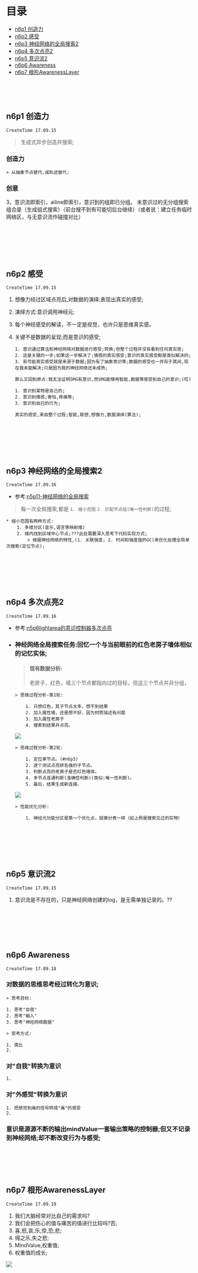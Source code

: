 # 目录

* [n6p1 创造力](#n6p1-创造力)
* [n6p2 感受](#n6p2-感受)
* [n6p3 神经网络的全局搜索2](#n6p3-神经网络的全局搜索2)
* [n6p4 多次点亮2](#n6p4-多次点亮2)
* [n6p5 意识流2](#n6p5-意识流2)
* [n6p6 Awareness](#n6p6-Awareness)
* [n6p7 根形AwarenessLayer](#n6p7-根形AwarenessLayer)


<br><br><br>


## n6p1 创造力
`CreateTime 17.09.15`

> 生成式异步创造并搜索;

### 创造力
	
	> 从抽象节点替代,或轨迹替代;

### 创意

3，意识流即索引，ailine即索引，意识到的组即已分组。
未意识过的无分组搜索组合是（生成组式搜索）（前台搜不到有可能切后台继续）（或者说：建立任务临时网络区，与无意识流作碰撞对比）




<br><br><br><br><br>




## n6p2 感受
`CreateTime 17.09.15`

1. 想像力经过区域点亮后,对数据的演绎;表现出真实的感受;
2. 演绎方式:意识调用神经元;
3. 每个神经感受的解读，不一定是视觉，也许只是思维真实感。

4. 关键不是数据的呈现;而是意识的感受;
	
	```
	1. 意识通过算法和神经网络对数据进行感受;转换;但整个过程并没有看到任何真实感;
	2. 这是关键的一步;如果这一步解决了;情感的真实感受;意识的真实感受都是类似解决的;
	3. 有可能真实感受就是来源于数据;因为有了抽象常识等;数据的感受也一并存于其间,现在我未能解决;只是因为我的神经网络还未成熟;
	
	那么又回到原点:我无法证明SMG有意识,而SMG能够用智能,数据等感受到自己的意识;(哎)
	```

	```
	1. 意识到某物是自己的;
	2. 意识到情感;害怕,疼痛等;
	3. 意识到自已的行为;

	真实的感受,来自整个过程;智能,联想,想像力,数据演绎(算法);
	```



<br><br><br><br><br>




## n6p3 神经网络的全局搜索2
`CreateTime 17.09.16`

* 参考:[n5p11-神经网络的全局搜索](Note5.md#n5p11-神经网络的全局搜索)

> 每一次全局搜索,都是 `1. 缩小范围` `2. 匹配节点组(唯一性判断)`的过程;

```	
* 缩小范围有两种方式:
	1. 多维分区(音乐,语言等映射维)
	2. 维内找到区域中心节点;???此处需要深入思考下代码实现方式;
		> 根据神经网络的特性,(1. 关联强度; 2. 时间和强度值的GC)来优化处理全局单次搜索(定位节点);
```



<br><br><br><br><br>



## n6p4 多次点亮2
`CreateTime 17.09.16`

* 参考:[n5p6lightarea的意识控制器多次点亮](Note5.md#n5p6lightarea的意识控制器多次点亮)

* ### 神经网络全局搜索任务:回忆一个与当前眼前的红色老房子墙体相似的记忆实体;

	> #### 现有数据分析:
	> 
	> 老房子，红色，墙三个节点都指向过的目标，但这三个节点并非分组，

	```
	> 思维过程分析-第1轮:
		
		1. 只想红色，其子节点太多，想不到结果
		2. 加入属性墙，还是想不好，因为材质描述有问题
		3. 加入属性老房子
		4. 搜索到结果并点亮。
	```
	
	![](img/4.jpg)
	
	
	
	
	
	
	
	
	
	
	
	
	
	
	
	
	
	```
	> 思维过程分析-第2轮:
	
		1. 定位单节点。(#n6p3)
		2. 逐个测试点亮排名强的子节点。
		3. 判断点亮的老房子是否红色墙体。
		4. 多节点连通判断(准确性判断)(类似:唯一性判断)。
		5. 最后，结果生成新连接。
	```
	
	![](img/5.png)
	
	
	
	
	
	
	
	
	
	
	
	
	
	
	
	
	
	
	
	
	
	
	```
	> 性能优化分析:
	
		1. 神经元功能分区是第一个优化点，就像分表一样（如上例是搜索见过的实物）
	
	```




<br><br><br><br><br>




## n6p5 意识流2
`CreateTime 17.09.15`

1. 意识流是不存在的，只是神经网络创建的log，是无需单独记录的。??




<br><br><br><br><br>




## n6p6 Awareness
`CreateTime 17.09.18`


### 对数据的思维思考经过转化为意识;

```
> 思考目标:

1. 思考"自我"
2. 思考"输入"
3. 思考"神经网络数据"
```

```
> 思考方式:

1. 类比
2. 
```


### 对"自我"转换为意识

```
1. 
```


### 对"外感觉"转换为意识

```
1. 把感觉到痛的信号转成"痛"的感受
2. 
```


### 意识是源源不断的输出mindValue一套输出策略的控制器;但又不记录到神经网络;却不断改变行为与感受;



<br><br><br><br>


## n6p7 根形AwarenessLayer
`CreateTime 17.09.19`

1. 我们大脑经常对比自己的需求吗?
2. 我们会把伤心的值与痛苦的值进行比较吗?否;
3. 喜,怒,哀,乐,惊,恐,悲;
4. 得之乐,失之悲;
5. MindValue,权重值;
6. 权重值的成长;

![](img/1.png)